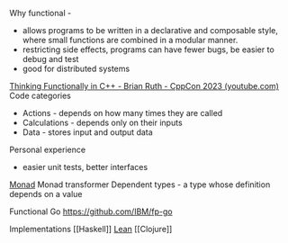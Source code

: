 

Why functional - 
* allows programs to be written in a declarative and composable style, where small functions are combined in a modular manner.
* restricting side effects, programs can have fewer bugs, be easier to debug and test
* good for distributed systems

[Thinking Functionally in C++ - Brian Ruth - CppCon 2023 (youtube.com)](https://www.youtube.com/watch?v=6-WH9Hnec1M)
Code categories
 - Actions - depends on how many times they are called
 - Calculations - depends only on their inputs
 - Data - stores input and output data

Personal experience
- easier unit tests, better interfaces

[Monad](http://www.jerf.org/iri/post/2958)
Monad transformer
Dependent types - a type whose definition depends on a value

Functional Go
https://github.com/IBM/fp-go

Implementations
[[Haskell]]
[Lean](https://leanprover.github.io/about/)
[[Clojure]]